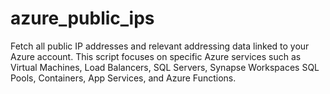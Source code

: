 # azure_public_ips
Fetch all public IP addresses and relevant addressing data linked to your Azure account. This script focuses on specific Azure services such as Virtual Machines, Load Balancers, SQL Servers, Synapse Workspaces SQL Pools, Containers, App Services, and Azure Functions.

